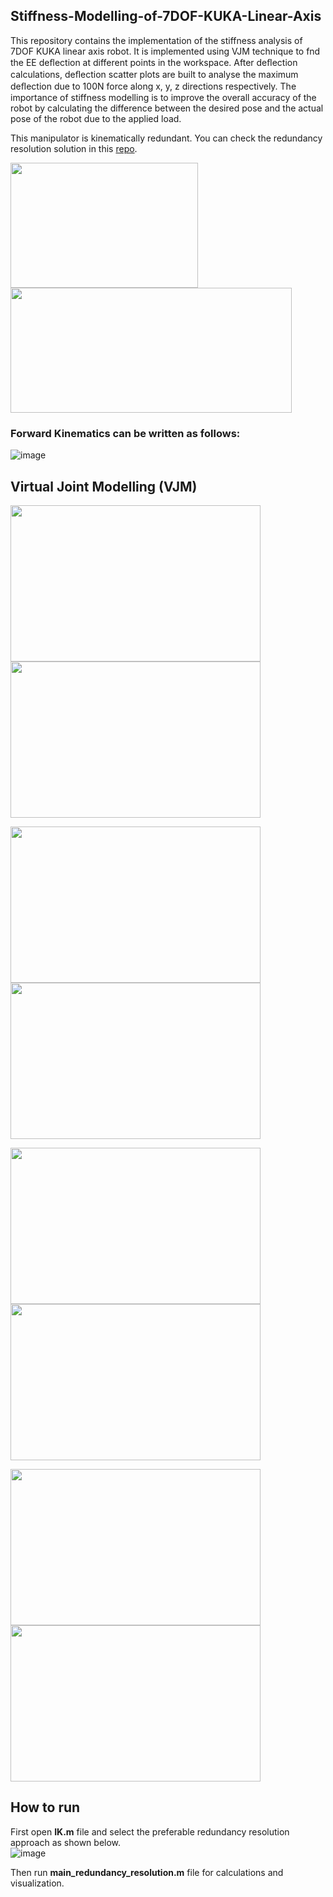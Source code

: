 ## Stiffness-Modelling-of-7DOF-KUKA-Linear-Axis

This repository contains the implementation of the stiffness analysis of 7DOF KUKA linear axis robot. It is implemented using VJM technique to fnd the EE deﬂection at different points in the workspace. After deﬂection calculations, deﬂection scatter plots are built to analyse the maximum deﬂection due to 100N force along x, y, z directions respectively. The importance of stiffness modelling is to improve the overall accuracy of the robot by calculating the difference between the desired pose and the actual pose of the robot due to the applied load. 

This manipulator is kinematically redundant. You can check the redundancy resolution solution in this [repo](https://github.com/Walid-khaled/7DOF-KUKA-Linear-Axis-Forward-and-Inverse-Kinematics.git).

<p float="left">
  <img src="https://user-images.githubusercontent.com/90580636/171466339-c1a0e96f-71ec-41f2-8891-c0522536ea04.png" width="300" height="200" />
  <img src="https://user-images.githubusercontent.com/90580636/171468054-fc96ca19-5f39-4893-9723-24872b333bb4.png" width="450" height="200" />
</p>

### Forward Kinematics can be written as follows:
![image](https://user-images.githubusercontent.com/90580636/171468322-838cf1ab-ec6d-4d20-b146-d6a899b7f772.png)


## Virtual Joint Modelling (VJM)
<p float="left">
  <img src="https://user-images.githubusercontent.com/90580636/176641612-b8d18086-d22f-4945-a42b-9ea2e4ca14e0.png" width="400" height="250" />
  <img src="https://user-images.githubusercontent.com/90580636/176641725-41cd1123-0a58-4b9a-bc58-801c1360e917.png" width="400" height="250" />
</p>

<p float="left">
  <img src="https://user-images.githubusercontent.com/90580636/176641828-0c636d0a-7f44-4b83-abe9-9c66e3b4d3f2.png" width="400" height="250" />
  <img src="https://user-images.githubusercontent.com/90580636/176641906-647ef014-000a-4f34-a2d9-c97951b3ef51.png" width="400" height="250" />
</p>

<p float="left">
  <img src="https://user-images.githubusercontent.com/90580636/176642742-3945f3dc-4f14-4bd9-b1c6-ca7385e6cb51.png" width="400" height="250" />
  <img src="https://user-images.githubusercontent.com/90580636/176642827-8b053d7b-a210-42f9-ad79-c2fbdb9b7e8f.png" width="400" height="250" />
</p>

<p float="left">
  <img src="https://user-images.githubusercontent.com/90580636/176642941-8221293b-32a3-4926-b8be-81c5882bd9c4.png" width="400" height="250" />
  <img src="https://user-images.githubusercontent.com/90580636/176643122-6665294c-1182-407a-9539-6ae63437e8ce.png" width="400" height="250" />
</p>

## How to run
First open **IK.m** file and select the preferable redundancy resolution approach as shown below.  
![image](https://user-images.githubusercontent.com/90580636/171529073-6cd53dc4-00f9-4a7c-ab84-731ca4e7e62f.png)

Then run **main_redundancy_resolution.m** file for calculations and visualization.

